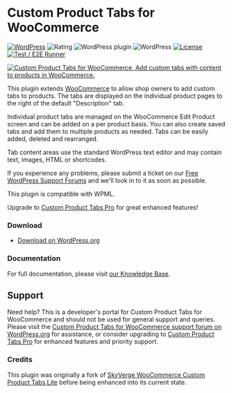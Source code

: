 # Custom Product Tabs for WooCommerce

[![WordPress](https://img.shields.io/wordpress/plugin/dt/yikes-inc-easy-custom-woocommerce-product-tabs.svg)]()
![Rating](https://img.shields.io/wordpress/plugin/r/yikes-inc-easy-custom-woocommerce-product-tabs.svg)
![WordPress plugin](https://img.shields.io/wordpress/plugin/v/yikes-inc-easy-custom-woocommerce-product-tabs.svg)
![WordPress](https://img.shields.io/wordpress/v/yikes-inc-easy-custom-woocommerce-product-tabs.svg)
[![License](https://img.shields.io/badge/license-GPL--2.0%2B-blue.svg)](https://github.com/EvanHerman/yikes-inc-easy-custom-woocommerce-product-tabs/blob/master/LICENSE)
[![Test / E2E Runner](https://github.com/EvanHerman/yikes-inc-easy-custom-woocommerce-product-tabs/actions/workflows/test-e2e.yml/badge.svg?branch=master&event=push)](https://github.com/EvanHerman/yikes-inc-easy-custom-woocommerce-product-tabs/actions/workflows/test-e2e.yml)

[![Custom Product Tabs for WooCommerce, Add custom tabs with content to products in WooCommerce.](https://github.com/EvanHerman/yikes-inc-easy-custom-woocommerce-product-tabs/blob/master/.wordpress-org/banner-1544x500.png?raw=true)](https://wordpress.org/plugins/yikes-inc-easy-custom-woocommerce-product-tabs/)

This plugin extends [WooCommerce](www.woothemes.com/woocommerce/) to allow shop owners to add custom tabs to products. The tabs are displayed on the individual product pages to the right of the default "Description" tab.

Individual product tabs are managed on the WooCommerce Edit Product screen and can be added on a per product basis. You can also create saved tabs and add them to multiple products as needed. Tabs can be easily added, deleted and rearranged.

Tab content areas use the standard WordPress text editor and may contain text, images, HTML or shortcodes. 

If you experience any problems, please submit a ticket on our [Free WordPress Support Forums](https://wordpress.org/support/plugin/yikes-inc-easy-custom-woocommerce-product-tabs) and we'll look in to it as soon as possible.

This plugin is compatible with WPML.

Upgrade to [Custom Product Tabs Pro](https://codeparrots.com/plugin/custom-product-tabs-pro/) for great enhanced features!

### Download

-   [Download on WordPress.org](https://wordpress.org/plugins/yikes-inc-easy-custom-woocommerce-product-tabs/)

### Documentation

For full documentation, please visit [our Knowledge Base](https://codeparrots.com/support/knowledge-base/product/easy-custom-product-tabs-for-woocommerce/).

## Support

Need help? This is a developer's portal for Custom Product Tabs for WooCommerce and should not be used for general support and queries. Please visit the [Custom Product Tabs for WooCommerce support forum on WordPress.org](https://wordpress.org/support/plugin/yikes-inc-easy-custom-woocommerce-product-tabs) for assistance, or consider upgrading to [Custom Product Tabs Pro](https://codeparrots.com/plugin/custom-product-tabs-pro/) for enhanced features and priority support.

### Credits

This plugin was originally a fork of <a href="https://wordpress.org/plugins/woocommerce-custom-product-tabs-lite/" target="_blank">SkyVerge WooCommerce Custom Product Tabs Lite</a> before being enhanced into its current state.